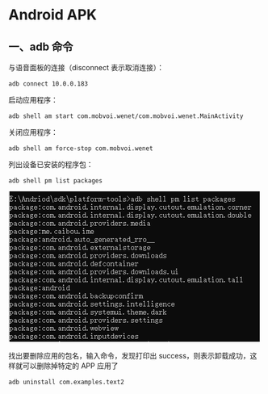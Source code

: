 

# Android APK

## 一、adb 命令

与语音面板的连接（disconnect 表示取消连接）：

```
adb connect 10.0.0.183
```

启动应用程序：

```
adb shell am start com.mobvoi.wenet/com.mobvoi.wenet.MainActivity
```

关闭应用程序：

```
adb shell am force-stop com.mobvoi.wenet
```

列出设备已安装的程序包：

```
adb shell pm list packages
```

![](../../figs.assets/image-20230708151342406.png)

找出要删除应用的包名，输入命令，发现打印出 success，则表示卸载成功，这样就可以删除掉特定的 APP 应用了

```
adb uninstall com.examples.text2
```



